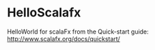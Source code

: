 # HelloScalafx
HelloWorld for scalaFx from the Quick-start guide:
http://www.scalafx.org/docs/quickstart/
